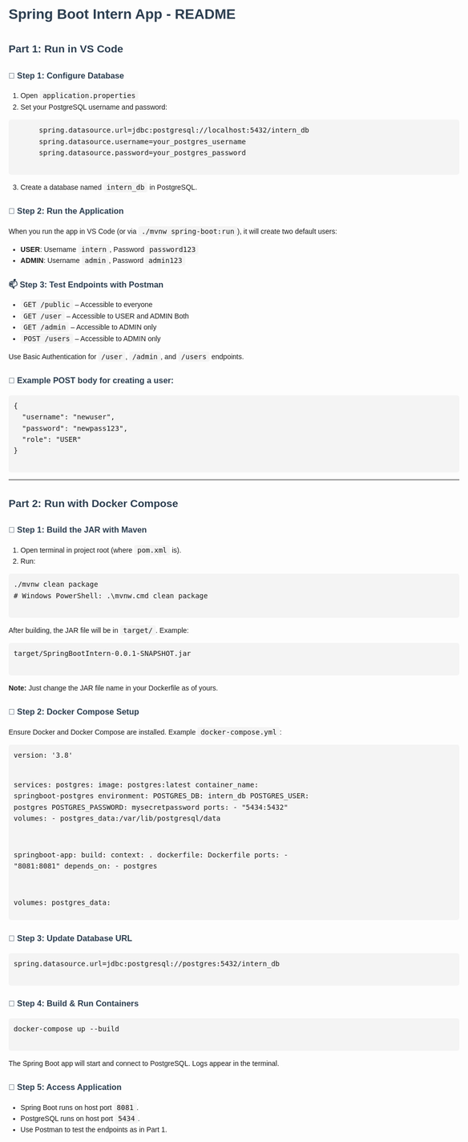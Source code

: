 <!DOCTYPE html>
<html lang="en">
<head>
  <meta charset="UTF-8">
  <title>Spring Boot Intern App README</title>
  <style>
    body {
      font-family: Arial, sans-serif;
      line-height: 1.6;
      max-width: 900px;
      margin: 20px auto;
      padding: 10px;
    }
    h1, h2, h3 {
      color: #2c3e50;
    }
    code {
      background-color: #f4f4f4; 
      padding: 2px 6px;
      border-radius: 4px;
      font-size: 14px;
    }
    pre {
      background-color: #f4f4f4;
      padding: 10px;
      overflow-x: auto;
      border-radius: 5px;
    }
  </style>
</head>
<body>

  <h1>Spring Boot Intern App - README</h1>

  <h2>Part 1: Run in VS Code</h2>

  <h3>🔧 Step 1: Configure Database</h3>
  <ol>
    <li>Open <code>application.properties</code></li>
    <li>Set your PostgreSQL username and password:</li>
  </ol>
  <pre>
      spring.datasource.url=jdbc:postgresql://localhost:5432/intern_db
      spring.datasource.username=your_postgres_username
      spring.datasource.password=your_postgres_password
  </pre>
  <ol start="3">
    <li>Create a database named <code>intern_db</code> in PostgreSQL.</li>
  </ol>

  <h3>🚀 Step 2: Run the Application</h3>
  <p>When you run the app in VS Code (or via <code>./mvnw spring-boot:run</code>), it will create two default users:</p>
  <ul>
    <li><strong>USER</strong>: Username <code>intern</code>, Password <code>password123</code></li>
    <li><strong>ADMIN</strong>: Username <code>admin</code>, Password <code>admin123</code></li>
  </ul>

  <h3>📫 Step 3: Test Endpoints with Postman</h3>
  <ul>
    <li><code>GET /public</code> – Accessible to everyone</li>
    <li><code>GET /user</code> – Accessible to USER and ADMIN Both</li>
    <li><code>GET /admin</code> – Accessible to ADMIN only</li>
    <li><code>POST /users</code> – Accessible to ADMIN only</li>
  </ul>
  <p>Use Basic Authentication for <code>/user</code>, <code>/admin</code>, and <code>/users</code> endpoints.</p>

  <h3>📝 Example POST body for creating a user:</h3>
  <pre>
{
  "username": "newuser",
  "password": "newpass123",
  "role": "USER"
}
  </pre>

  <hr>

  <h2>Part 2: Run with Docker Compose</h2>

  <h3>🐳 Step 1: Build the JAR with Maven</h3>
  <ol>
    <li>Open terminal in project root (where <code>pom.xml</code> is).</li>
    <li>Run:</li>
  </ol>
  <pre>
./mvnw clean package
# Windows PowerShell: .\mvnw.cmd clean package
  </pre>
  <p>After building, the JAR file will be in <code>target/</code>. Example:</p>
  <pre>
target/SpringBootIntern-0.0.1-SNAPSHOT.jar
  </pre>
  <p><strong>Note:</strong> Just change the JAR file name in your Dockerfile as of yours.</p>

  <h3>🐳 Step 2: Docker Compose Setup</h3>
  <p>Ensure Docker and Docker Compose are installed. Example <code>docker-compose.yml</code>:</p>
  <pre>
version: '3.8'

services:
  postgres:
    image: postgres:latest
    container_name: springboot-postgres
    environment:
      POSTGRES_DB: intern_db
      POSTGRES_USER: postgres
      POSTGRES_PASSWORD: mysecretpassword
    ports:
      - "5434:5432"
    volumes:
      - postgres_data:/var/lib/postgresql/data

  springboot-app:
    build:
      context: .
      dockerfile: Dockerfile
    ports:
      - "8081:8081"
    depends_on:
      - postgres

volumes:
  postgres_data:
  </pre>

  <h3>🐳 Step 3: Update Database URL</h3>
  <pre>
spring.datasource.url=jdbc:postgresql://postgres:5432/intern_db
  </pre>

  <h3>🐳 Step 4: Build & Run Containers</h3>
  <pre>
docker-compose up --build
  </pre>
  <p>The Spring Boot app will start and connect to PostgreSQL. Logs appear in the terminal.</p>

  <h3>🐳 Step 5: Access Application</h3>
  <ul>
    <li>Spring Boot runs on host port <code>8081</code>.</li>
    <li>PostgreSQL runs on host port <code>5434</code>.</li>
    <li>Use Postman to test the endpoints as in Part 1.</li>
  </ul>

</body>
</html>
